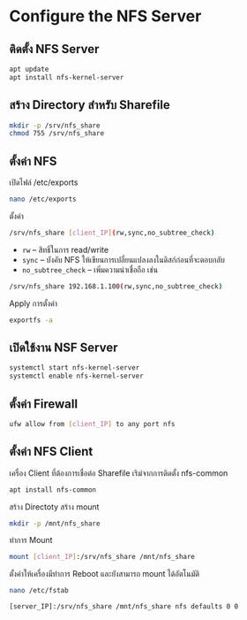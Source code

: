 # Configure the NFS Server

## ติดตั้ง NFS Server
```bash
apt update
apt install nfs-kernel-server
```

## สร้าง Directory สำหรับ Sharefile
```bash
mkdir -p /srv/nfs_share
chmod 755 /srv/nfs_share
```

## ตั้งค่า NFS
เปิดไฟล์ /etc/exports
```bash
nano /etc/exports
```
ตั้งค่า
```bash
/srv/nfs_share [client_IP](rw,sync,no_subtree_check)
```
- `rw` – สิทธิ์ในการ read/write
- `sync` – บังคับ NFS ให้เขียนการเปลี่ยนแปลงลงในดิสก์ก่อนที่จะตอบกลับ
- `no_subtree_check` – เพิ่มความน่าเชื่อถือ
เช่น
```bash
/srv/nfs_share 192.168.1.100(rw,sync,no_subtree_check)
```
Apply การตั้งค่า
```bash
exportfs -a
```

## เปิดใช้งาน NSF Server
```bash
systemctl start nfs-kernel-server
systemctl enable nfs-kernel-server
```

## ตั้งค่า Firewall
```bash
ufw allow from [client_IP] to any port nfs
```

## ตั้งค่า NFS Client
เครื่อง Client ที่ต้องการเชื่อต่อ Sharefile เริม่จากการติดตั้ง nfs-common
```bash
apt install nfs-common
```

สร้าง Directoty สร้าง mount
```bash
mkdir -p /mnt/nfs_share
```

ทำการ Mount 
```bash
mount [client_IP]:/srv/nfs_share /mnt/nfs_share
```

ตั้งค่าให้เครื่องมีทำการ Reboot และยังสามารถ mount ได้อัตโนมัติ
```bash
nano /etc/fstab
```

```bash
[server_IP]:/srv/nfs_share /mnt/nfs_share nfs defaults 0 0
```



